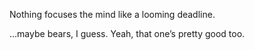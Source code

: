 

Nothing focuses the mind like a looming deadline.

…maybe bears, I guess. Yeah, that one’s pretty good too. 